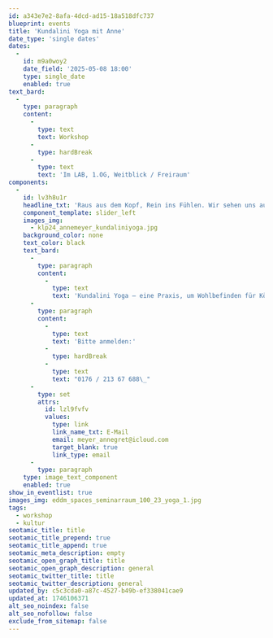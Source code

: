 ```yaml
---
id: a343e7e2-8afa-4dcd-ad15-18a518dfc737
blueprint: events
title: 'Kundalini Yoga mit Anne'
date_type: 'single dates'
dates:
  -
    id: m9a0woy2
    date_field: '2025-05-08 18:00'
    type: single_date
    enabled: true
text_bard:
  -
    type: paragraph
    content:
      -
        type: text
        text: Workshop
      -
        type: hardBreak
      -
        type: text
        text: 'Im LAB, 1.OG, Weitblick / Freiraum'
components:
  -
    id: lv3h8u1r
    headline_txt: 'Raus aus dem Kopf, Rein ins Fühlen. Wir sehen uns auf der Matte!'
    component_template: slider_left
    images_img:
      - klp24_annemeyer_kundaliniyoga.jpg
    background_color: none
    text_color: black
    text_bard:
      -
        type: paragraph
        content:
          -
            type: text
            text: 'Kundalini Yoga – eine Praxis, um Wohlbefinden für Körper, Geist & Seele in unserer schnelllebigen Zeit zu erreichen. In den Übungen werden fließende Bewegungen mit Atmung, Klängen & Meditation vereint. Stärke deine Mitte und öffne dein Herz.'
      -
        type: paragraph
        content:
          -
            type: text
            text: 'Bitte anmelden:'
          -
            type: hardBreak
          -
            type: text
            text: "0176 / 213 67 688\_"
      -
        type: set
        attrs:
          id: lzl9fvfv
          values:
            type: link
            link_name_txt: E-Mail
            email: meyer_annegret@icloud.com
            target_blank: true
            link_type: email
      -
        type: paragraph
    type: image_text_component
    enabled: true
show_in_eventlist: true
images_img: eddm_spaces_seminarraum_100_23_yoga_1.jpg
tags:
  - workshop
  - kultur
seotamic_title: title
seotamic_title_prepend: true
seotamic_title_append: true
seotamic_meta_description: empty
seotamic_open_graph_title: title
seotamic_open_graph_description: general
seotamic_twitter_title: title
seotamic_twitter_description: general
updated_by: c5c3cda0-a87c-4527-b49b-ef338041cae9
updated_at: 1746106371
alt_seo_noindex: false
alt_seo_nofollow: false
exclude_from_sitemap: false
---
```

